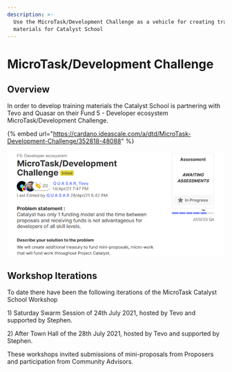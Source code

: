```yaml
---
description: >-
  Use the MicroTask/Development Challenge as a vehicle for creating training
  materials for Catalyst School
---
```


# MicroTask/Development Challenge

## Overview

In order to develop training materials the Catalyst School is partnering with Tevo and Quasar on their Fund 5 - Developer ecosystem MicroTask/Development Challenge.

{% embed url="https://cardano.ideascale.com/a/dtd/MicroTask-Development-Challenge/352818-48088" %}

![F5 : Developer ecosystem proposal](../.gitbook/assets/2021-07-25-13-.png)

## Workshop Iterations

To date there have been the following iterations of the MicroTask Catalyst School Workshop

1\) Saturday Swarm Session of 24th July 2021, hosted by Tevo and supported by Stephen.

2\) After Town Hall of the 28th July 2021, hosted by Tevo and supported by Stephen.

These workshops invited submissions of mini-proposals from Proposers and participation from Community Advisors.

